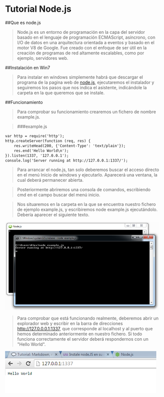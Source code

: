 # Tutorial Node.js

##Que es node.js

>Node.js es un entorno de programación en la capa del servidor basado en el lenguaje de programación ECMAScript, asíncrono, con I/O de datos en una arquitectura orientada a eventos y basado en el motor V8 de Google. 
Fue creado con el enfoque de ser útil en la creación de programas de red altamente escalables, como por ejemplo, servidores web.



##Instalación en Win7

>Para instalar en windows simplemente habrá que descargar el programa de la pagina web de [node.js], ejecutaremos el instalador y seguiremos los pasos que nos indica el asistente, indicándole la carpeta en la que queremos que se instale.



##Funcionamiento

>Para comprobar su funcionamiento crearemos un fichero de nombre example.js.

>###example.js


```
var http = require('http');
http.createServer(function (req, res) {
	res.writeHead(200, {'Content-Type': 'text/plain'});
	res.end('Hello World\n');
}).listen(1337, '127.0.0.1');
console.log('Server running at http://127.0.0.1:1337/');
 ```


>Para arrancar el node.js, tan solo deberemos buscar el acceso directo en el menú Inicio de windows y ejecutarlo. Aparecerá una ventana, la cual deberá permanecer abierta.

>Posteriormente abriremos una consola de comandos, escribiendo cmd en el campo buscar del menú inicio.

>Nos situaremos en la carpeta en la que se encuentra nuestro fichero de ejemplo example.js, y escribiremos node example.js ejecutándolo. Debería aparecer el siguiente texto.



![Texto alternativo](captura1.png "captura1")




>Para comprobar que está funcionando realmente, deberemos abrir un explorador web y escribir en la barra de direcciones http://127.0.0.0.1:1337, que corresponde al localhost y al puerto que hemos determinado anteriormente en nuestro fichero. Si todo funciona correctamente el servidor deberá respondernos con un "Hello World".




![Texto alternativo](captura2.png "captura2")





[node.js]:http://nodejs.org
